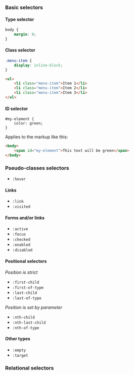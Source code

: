 ### Basic selectors

#### Type selector

```css
body {
    margin: 0;
}
```

#### Class selector

```css
.menu-item {
    display: inline-block;
}
```

```html
<ul>
    <li class="menu-item">Item 1</li>
    <li class="menu-item">Item 2</li>
    <li class="menu-item">Item 3</li>
</ul>
```

#### ID selector

```
#my-element {
    color: green;
}
```

Applies to the markup like this:

```html
<body>
    <span id="my-element">This text will be green</span>
</body>
```

### Pseudo-classes selectors

- `:hover`

#### Links

- `:link`
- `:visited`

#### Forms and/or links

- `:active`
- `:focus`
- `:checked`
- `:enabled`
- `:disabled`

#### Positional selectors

*Position is strict*

- `:first-child`
- `:first-of-type`
- `:last-child`
- `:last-of-type`

*Position is set by parameter*

- `:nth-child`
- `:nth-last-child`
- `:nth-of-type`

#### Other types

- `:empty`
- `:target`

### Relational selectors